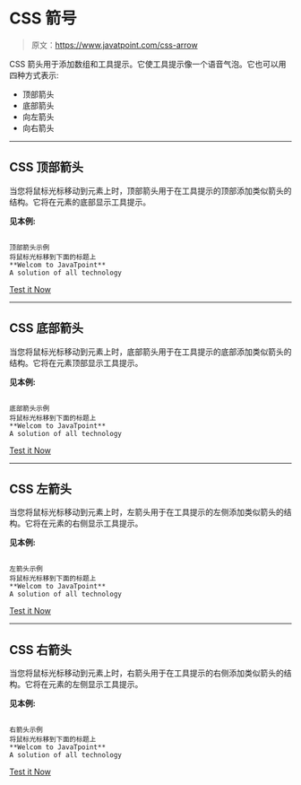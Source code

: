# CSS 箭号

> 原文：<https://www.javatpoint.com/css-arrow>

CSS 箭头用于添加数组和工具提示。它使工具提示像一个语音气泡。它也可以用四种方式表示:

*   顶部箭头
*   底部箭头
*   向左箭头
*   向右箭头

* * *

## CSS 顶部箭头

当您将鼠标光标移动到元素上时，顶部箭头用于在工具提示的顶部添加类似箭头的结构。它将在元素的底部显示工具提示。

**见本例:**

```

顶部箭头示例
将鼠标光标移到下面的标题上
**Welcom to JavaTpoint**
A solution of all technology

```

[Test it Now](https://www.javatpoint.com/oprweb/test.jsp?filename=css-arrow1)

* * *

## CSS 底部箭头

当您将鼠标光标移动到元素上时，底部箭头用于在工具提示的底部添加类似箭头的结构。它将在元素顶部显示工具提示。

**见本例:**

```

底部箭头示例
将鼠标光标移到下面的标题上
**Welcom to JavaTpoint**
A solution of all technology

```

[Test it Now](https://www.javatpoint.com/oprweb/test.jsp?filename=css-arrow2)

* * *

## CSS 左箭头

当您将鼠标光标移动到元素上时，左箭头用于在工具提示的左侧添加类似箭头的结构。它将在元素的右侧显示工具提示。

**见本例:**

```

左箭头示例
将鼠标光标移到下面的标题上
**Welcom to JavaTpoint**
A solution of all technology

```

[Test it Now](https://www.javatpoint.com/oprweb/test.jsp?filename=css-arrow3)

* * *

## CSS 右箭头

当您将鼠标光标移动到元素上时，右箭头用于在工具提示的右侧添加类似箭头的结构。它将在元素的左侧显示工具提示。

**见本例:**

```

右箭头示例
将鼠标光标移到下面的标题上
**Welcom to JavaTpoint**
A solution of all technology

```

[Test it Now](https://www.javatpoint.com/oprweb/test.jsp?filename=css-arrow4)